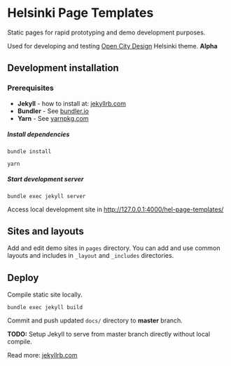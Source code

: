 # Helsinki Page Templates #

Static pages for rapid prototyping and demo development purposes.

Used for developing and testing [Open City Design](https://opencity.design) Helsinki theme. **Alpha**

## Development installation ##

### Prerequisites ###

* **Jekyll** - how to install at: [jekyllrb.com](https://jekyllrb.com/)
* **Bundler** - See [bundler.io](http://bundler.io)
* **Yarn** - See [yarnpkg.com](https://yarnpkg.com/)

##### Install dependencies #####

`bundle install`

`yarn`

##### Start development server #####

`bundle exec jekyll server`

Access local development site in http://127.0.0.1:4000/hel-page-templates/


## Sites and layouts

Add and edit demo sites in `pages` directory. You can add and use common layouts and includes in `_layout` and `_includes` directories.


## Deploy

Compile static site locally.

`bundle exec jekyll build`

Commit and push updated `docs/` directory to **master** branch.

**TODO:** Setup Jekyll to serve from master branch directly without local compile.


Read more:
[jekyllrb.com](https://jekyllrb.com/)
